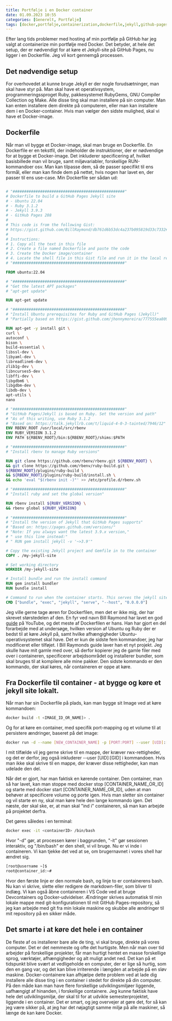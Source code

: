 ```yaml
---
title: Portfølje i en Docker container
date: 01.09.2023 10:55
categories: [Generelt, Portfølje]
tags: [docker,portfølje,containerization,dockerfile,jekyll,github-pages]
---
```


Efter lang tids problemer med hosting af min portfølje på GitHub har jeg valgt at containerize min portfølje med Docker. Det betyder, at hele det setup, der er nødvendigt for at køre et Jekyll-site på GitHub Pages, nu ligger i en Dockerfile. Jeg vil kort gennemgå processen.  

## Det nødvendige setup
For overhovedet at kunne bruge Jekyll er der nogle forudsætninger, man skal have styr på. Man skal have et operativsystem, programmeringssproget Ruby, pakkesystemet RubyGems, GNU Compiler Collection og Make. Alle disse ting skal man installere på sin computer. Man kan enten installere dem direkte på computeren, eller man kan installere dem i en Docker-container. Hvis man vælger den sidste mulighed, skal vi have et Docker-image.

## Dockerfile
Når man vil bygge et Docker-image, skal man bruge en Dockerfile. En Dockerfile er en tekstfil, der indeholder de instruktioner, der er nødvendige for at bygge et Docker-image. Det inkluderer specificering af, hvilket basisbillede man vil bruge, samt miljøvariabler, forskellige RUN-kommandoer osv. Man kan tilpasse dem, så de passer specifikt til ens formål, eller man kan finde dem på nettet, hvis nogen har lavet en, der passer til ens use-case. Min Dockerfile ser sådan ud:

```Dockerfile

# "#################################################"
# Dockerfile to build a GitHub Pages Jekyll site
# - Ubuntu 22.04
# - Ruby 3.1.2
# - Jekyll 3.9.3
# - GitHub Pages 288
#
# This code is from the following Gist:
# https://gist.github.com/BillRaymond/db761d6b53dc4a237b095819d33c7332#file-post-run-txt
#
# Instructions:
# 1. Copy all the text in this file
# 2. Create a file named Dockerfile and paste the code
# 3. Create the Docker image/container
# 4. Locate the shell file in this Gist file and run it in the local repo's root
# "#################################################"

FROM ubuntu:22.04

# "#################################################"
# "Get the latest APT packages"
# "apt-get update"

RUN apt-get update

# "#################################################"
# "Install Ubuntu prerequisites for Ruby and GitHub Pages (Jekyll)"
# "Partially based on https://gist.github.com/jhonnymoreira/777555ea809fd2f7c2ddf71540090526"

RUN apt-get -y install git \
curl \
autoconf \
bison \
build-essential \
libssl-dev \
libyaml-dev \
libreadline6-dev \
zlib1g-dev \
libncurses5-dev \
libffi-dev \
libgdbm6 \
libgdbm-dev \
libdb-dev \
apt-utils \
nano

# "#################################################"
# "GitHub Pages/Jekyll is based on Ruby. Set the version and path"
# "As of this writing, use Ruby 3.1.2
# "Based on: https://talk.jekyllrb.com/t/liquid-4-0-3-tainted/7946/12"
ENV RBENV_ROOT /usr/local/src/rbenv
ENV RUBY_VERSION 3.1.2
ENV PATH ${RBENV_ROOT}/bin:${RBENV_ROOT}/shims:$PATH

# "#################################################"
# "Install rbenv to manage Ruby versions"

RUN git clone https://github.com/rbenv/rbenv.git ${RBENV_ROOT} \
&& git clone https://github.com/rbenv/ruby-build.git \
${RBENV_ROOT}/plugins/ruby-build \
&& ${RBENV_ROOT}/plugins/ruby-build/install.sh \
&& echo 'eval "$(rbenv init -)"' >> /etc/profile.d/rbenv.sh

# "#################################################"
# "Install ruby and set the global version"

RUN rbenv install ${RUBY_VERSION} \
&& rbenv global ${RUBY_VERSION}
  
# "#################################################"
# "Install the version of Jekyll that GitHub Pages supports"
# "Based on: https://pages.github.com/versions/"
# "Note: If you always want the latest 3.9.x version,"
# " use this line instead:"
# " RUN gem install jekyll -v '~>3.9'"

# Copy the existing Jekyll project and Gemfile in to the container
COPY . /my-jekyll-site

# Set working directory
WORKDIR /my-jekyll-site

# Install bundle and run the install command
RUN gem install bundler
RUN bundle install

# Command to run when the container starts. This serves the jekyll site when we run the container.
CMD ["bundle", "exec", "jekyll", "serve", "--host", "0.0.0.0"]

```

Jeg ville gerne tage æren for Dockerfilen, men det er ikke mig, der har skrevet størstedelen af den. En fyr ved navn Bill Raymond har lavet en god [guide](https://www.youtube.com/watch?v=zijOXpZzdvs&t=1901s) på YouTube, og det meste af Dockerfilen er hans. Han har gjort en del forarbejde med at undersøge, hvilken version af Ubuntu og Ruby der er bedst til at køre Jekyll på, samt hvilke afhængigheder Ubuntu-operativsystemet skal have. Det er kun de sidste fem kommandoer, jeg har modificeret eller tilføjet. I Bill Raymonds guide laver han et nyt projekt. Jeg skulle have mit gamle med over, så derfor kopierer jeg de gamle filer med over i containeren, specificerer arbejdsområdet og installerer bundler, som skal bruges til at kompilere alle mine pakker. Den sidste kommando er den kommando, der skal køres, når containeren er oppe at køre.

## Fra Dockerfile til container - at bygge og køre et jekyll site lokalt. 
Når man har sin Dockerfile på plads, kan man bygge sit Image ved at køre kommandoen:

```bash
docker build -t <IMAGE_ID_OR_NAME]> . 
```

Og for at køre en container, med specifik port-mapping og et volume til at persistere ændringer, baseret på det image:

```bash
docker run -d --name [NEW_CONTAINER_NAME] -p [PORT:PORT] --user [UID]:[GID] -v $(pwd):/my-jekyll-site [IMAGE_ID_OR_NAME]
```

I mit tilfælde vil jeg gerne skrive til en mappe, der kræver rwx-rettigheder, og det er derfor, jeg også inkluderer --user [UID]:[GID] i kommandoen. Hvis man ikke skal skrive til en mappe, der kræver disse rettigheder, kan man udelade den del.

Når det er gjort, har man faktisk en kørende container. Den container, man så har lavet, kan man stoppe med docker stop [CONTAINER_NAME_OR_ID] og starte med docker start [CONTAINER_NAME_OR_ID], uden at man behøver at specificere volume og porte igen. Hvis man sletter sin container og vil starte en ny, skal man køre hele den lange kommando igen. Det næste, der skal ske, er, at man skal "ind i" containeren, så man kan arbejde på projektet derfra.

Det gøres således i en terminal:

```bash
docker exec -it <containerID> /bin/bash
```

Hvor "-d" gør, at processen kører i baggrunden, "-it" gør sessionen interaktiv, og "/bin/bash" er den shell, vi vil bruge. Nu er vi inde i containeren. Vi kan tjekke det ved at se, om brugernavnet i vores shell har ændret sig.

```bash
[root@username ~]$
root@container_id:~#
```

Hvor den første linje er den normale bash, og linje to er containerens bash. Nu kan vi skrive, slette eller redigere de markdown-filer, som bliver til indlæg. Vi kan også åbne containeren i VS Code ved at bruge Devcontainers og Docker-udvidelser. Ændringer skrives automatisk til min lokale mappe med git-konfigurationen til mit GitHub Pages-repository, så jeg kan arbejde med git fra min lokale maskine og skubbe alle ændringer til mit repository på en sikker måde.

## Det smarte i at køre det hele i en container

De fleste af os installerer bare alle de ting, vi skal bruge, direkte på vores computer. Det er det nemmeste og ofte det hurtigste. Men når man over tid arbejder på forskellige projekter, får man hurtigt hentet en masse forskellige sprog, værktøjer, afhængigheder og alt muligt andet ned. Det kan på et tidspunkt blive svært at vedligeholde en computer, der er lige så hurtig, som den en gang var, og det kan blive irriterende i længden at arbejde på en sløv maskine. Docker-containere kan afhjælpe dette problem ved at lade dig installere alle disse ting i en container i stedet for direkte på din computer. På den måde kan man have flere forskellige udviklingsmiljøer liggende, uafhængigt af hinanden, i forskellige containere. Jeg kunne faktisk have hele det udviklingsmiljø, der skal til for at udvikle semesterprojektet, liggende i en container. Det er smart, og jeg overvejer at gøre det, for så kan jeg være sikker på, at jeg har det nøjagtigt samme miljø på alle maskiner, så længe de kan køre Docker.